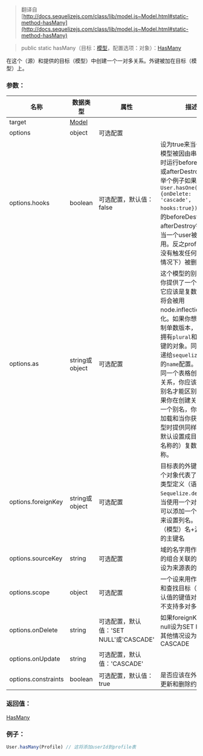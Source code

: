 > 翻译自 [http://docs.sequelizejs.com/class/lib/model.js~Model.html#static-method-hasMany](http://docs.sequelizejs.com/class/lib/model.js~Model.html#static-method-hasMany)

> public static hasMany（目标：[模型]()，配置选项：对象）：[HasMany]()

在这个（源）和提供的目标（模型）中创建一个一对多关系。外键被加在目标（模型）上。

### 参数：
名称 | 数据类型 | 属性 | 描述
-- | -- | -- | --
target | [Model]()
options | object | 可选配置
options.hooks | boolean | 可选配置，默认值：false | 设为true来当一个关系模型被因由串联而删除时运行beforeDestory或afterDestroy钩子。举个例子如果`User.hasOne(Profile, {onDelete: 'cascade', hooks:true})`，profile的beforeDestory或afterDestroy钩子会在当一个user被删除时调用。反之profile将会在没有触发任何钩子（的情况下）被删除
options.as | string或object | 可选配置 | 这个模型的别名。如果你提供了一个字符串，它应该是复数的，然后将会被用node.inflection单数化。如果你想要自己控制单数版本，提供一个拥有`plural`和`singular`键的对象。同样可见传递给`sequelize.define`的`name`配置。如果你为同一个表格创建了多个关系，你应该提供一个别名才能区别它们。如果你在创建关联时提供一个别名，你需要在预加载和当你获取关联模型时提供同样的别名。默认设置成目标（模型名称的）复数形式的名称。
options.foreignKey | string或object | 可选配置 | 目标表的外键名称或一个对象代表了外键列的类型定义（语法参见`Sequelize.define`）。当使用一个对象时，你可以添加一个`name`属性来设置列名。默认为源（模型）名+源（模型）的主键名
options.sourceKey | string | 可选配置 | 域的名字用作来源表里的组合关联的键。默认设为来源表的主键
options.scope | object | 可选配置 | 一个设来用作关系创建和查找目标（模型）默认值的键值对。（sqlite不支持多对多）
options.onDelete | string | 可选配置，默认值：'SET NULL'或'CASCADE' | 如果foreignKey允许null设为SET NULL，其他情况设为CASCADE
options.onUpdate | string | 可选配置，默认值：'CASCADE'
options.constraints | boolean | 可选配置，默认值：true | 是否应该在外键上启用更新和删除约束。

### 返回值：
[HasMany]()

### 例子：
```js
User.hasMany(Profile) // 这将添加userId到profile表
```
